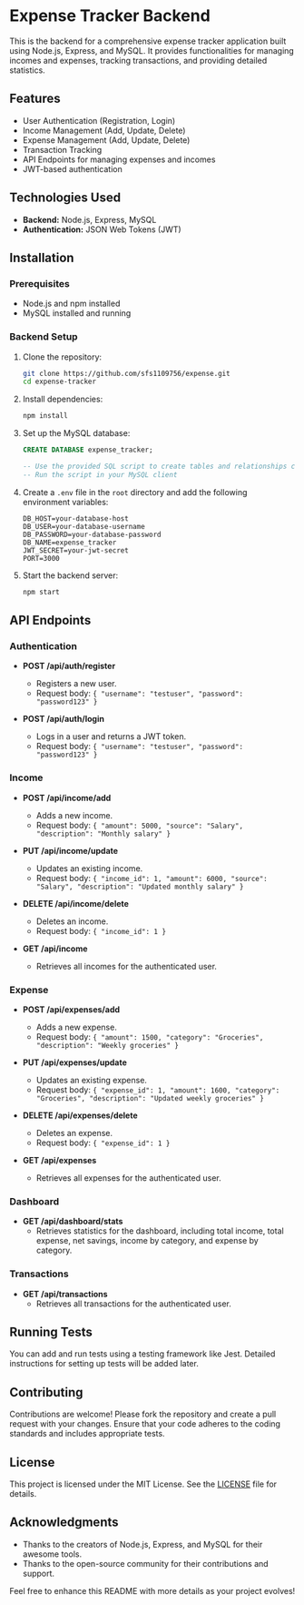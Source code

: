 # Expense Tracker Backend

This is the backend for a comprehensive expense tracker application built using Node.js, Express, and MySQL. It provides functionalities for managing incomes and expenses, tracking transactions, and providing detailed statistics.

## Features

- User Authentication (Registration, Login)
- Income Management (Add, Update, Delete)
- Expense Management (Add, Update, Delete)
- Transaction Tracking
- API Endpoints for managing expenses and incomes
- JWT-based authentication

## Technologies Used

- **Backend:** Node.js, Express, MySQL
- **Authentication:** JSON Web Tokens (JWT)

## Installation

### Prerequisites

- Node.js and npm installed
- MySQL installed and running

### Backend Setup

1. Clone the repository:

    ```bash
    git clone https://github.com/sfs1109756/expense.git
    cd expense-tracker
    ```

2. Install dependencies:

    ```bash
    npm install
    ```

3. Set up the MySQL database:

    ```sql
    CREATE DATABASE expense_tracker;

    -- Use the provided SQL script to create tables and relationships check database.sql
    -- Run the script in your MySQL client
    ```

4. Create a `.env` file in the `root` directory and add the following environment variables:

    ```env
    DB_HOST=your-database-host
    DB_USER=your-database-username
    DB_PASSWORD=your-database-password
    DB_NAME=expense_tracker
    JWT_SECRET=your-jwt-secret
    PORT=3000
    ```

5. Start the backend server:

    ```bash
    npm start
    ```

## API Endpoints

### Authentication

- **POST /api/auth/register**
  - Registers a new user.
  - Request body: `{ "username": "testuser", "password": "password123" }`

- **POST /api/auth/login**
  - Logs in a user and returns a JWT token.
  - Request body: `{ "username": "testuser", "password": "password123" }`

### Income

- **POST /api/income/add**
  - Adds a new income.
  - Request body: `{ "amount": 5000, "source": "Salary", "description": "Monthly salary" }`

- **PUT /api/income/update**
  - Updates an existing income.
  - Request body: `{ "income_id": 1, "amount": 6000, "source": "Salary", "description": "Updated monthly salary" }`

- **DELETE /api/income/delete**
  - Deletes an income.
  - Request body: `{ "income_id": 1 }`

- **GET /api/income**
  - Retrieves all incomes for the authenticated user.

### Expense

- **POST /api/expenses/add**
  - Adds a new expense.
  - Request body: `{ "amount": 1500, "category": "Groceries", "description": "Weekly groceries" }`

- **PUT /api/expenses/update**
  - Updates an existing expense.
  - Request body: `{ "expense_id": 1, "amount": 1600, "category": "Groceries", "description": "Updated weekly groceries" }`

- **DELETE /api/expenses/delete**
  - Deletes an expense.
  - Request body: `{ "expense_id": 1 }`

- **GET /api/expenses**
  - Retrieves all expenses for the authenticated user.

### Dashboard

- **GET /api/dashboard/stats**
  - Retrieves statistics for the dashboard, including total income, total expense, net savings, income by category, and expense by category.

### Transactions

- **GET /api/transactions**
  - Retrieves all transactions for the authenticated user.

## Running Tests

You can add and run tests using a testing framework like Jest. Detailed instructions for setting up tests will be added later.

## Contributing

Contributions are welcome! Please fork the repository and create a pull request with your changes. Ensure that your code adheres to the coding standards and includes appropriate tests.

## License

This project is licensed under the MIT License. See the [LICENSE](LICENSE) file for details.

## Acknowledgments

- Thanks to the creators of Node.js, Express, and MySQL for their awesome tools.
- Thanks to the open-source community for their contributions and support.

Feel free to enhance this README with more details as your project evolves!
